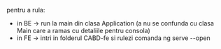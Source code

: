 pentru a rula: 
- in BE -> run la main din clasa Application (a nu se confunda cu clasa Main care a ramas cu detaliile pentru consola)
- in FE -> intri in folderul CABD-fe si rulezi comanda ng serve --open
